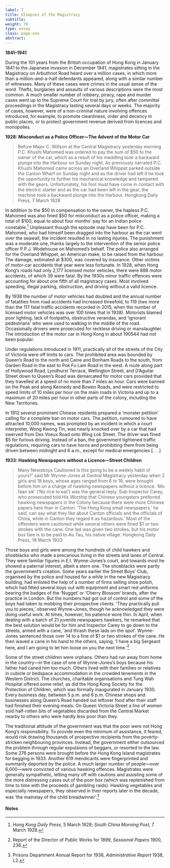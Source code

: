 ```yaml
---
label: 7
title: Glimpses of the Magistracy
subtitle:
weight: 70
type: essay
class: page-one
abstract:
---
```

**1841–1941**

During the 101 years from the British occupation of Hong Kong in January 1841 to the Japanese invasion in December 1941, magistrates sitting in the Magistracy on Arbuthnot Road heard over a million cases, in which more than a million-and-a-half defendants appeared, along with a similar number of witnesses. Many of these cases were crimes in the usual sense of the word. Thefts, burglaries and assaults of various descriptions were the most common. A much smaller number of robbery, piracy, rape and murder cases went up to the Supreme Court for trial by jury, often after committal proceedings in the Magistracy lasting several days or weeks. The majority of cases, however, were of a non-criminal nature involving offences introduced, for example, to promote cleanliness, order and decency in public places, or to protect government revenue derived from licences and monopolies.

**1928: Misconduct as a Police Officer—The Advent of the Motor Car**


>Before Major C. Willson at the Central Magistracy yesterday morning P.C.
Khushi Mahomed was ordered to pay the sum of $50 to the owner of the car,
which as a result of his meddling took a backward plunge into the Harbour on
Sunday night. As previously narrated P.C. Khushi Mahomed came across an
Overland Whippet parked outside the Canton Wharf on Sunday night and as
the driver had left it he took the opportunity to further his mechanical knowledge
and tampered with the gears. Unfortunately, his foot must have come in contact
with the electric starter and as the car had been left in the gear, the machine took a
backward plunge into the Harbour.
Hongkong Daily Press, 7 March 1928

In addition to the $50 in compensation to the owner, the hapless P.C. Mahomed was also fined $50 for misconduct as a police officer, making a total of $100, equal to about four months’ pay for an Indian police constable.[^1] Unpleasant though the episode may have been for P.C. Mahomed, who had himself been dragged into the harbour as the car went over the seawall, the incident resulted in no lasting injuries. The punishment was a moderate one, thanks largely to the intervention of the senior police officer P.P.J. Wodehouse on Mahomed’s behalf. The police also arranged for the Overland Whippet, an American make, to be raised from the harbour. The damage, estimated at $300, was covered by insurance. Other victims of motor-car accidents that year were less fortunate. In 1928, when Hong Kong’s roads had only 2,177 licensed motor vehicles, there were 888 motor accidents, of which 39 were fatal. By the 1930s minor traffic offences were accounting for about one fifth of all magistracy cases. Most involved speeding, illegal parking, obstruction, and driving without a valid licence.

By 1938 the number of motor vehicles had doubled and the annual number of fatalities from road accidents had increased threefold, to 119 (two more than the 117 fatal traffic accidents recorded in 2015, when the number of licensed motor vehicles was over 100 times that in 1938). Motorists blamed poor lighting, lack of footpaths, obstructive verandas, and ‘ignorant pedestrians’ who were used to walking in the middle of the road. Occasionally drivers were prosecuted for reckless driving or manslaughter. The introduction of the motor car in Hong Kong in about 190544 had not been popular.

Under regulations introduced in 1911, practically all of the streets of the City of Victoria were off limits to cars. The prohibited area was bounded by Queen’s Road to the north and Caine and Bonham Roads to the south, from Garden Road in the east to Pok Fu Lam Road in the west. A route along part of Hollywood Road, Lyndhurst Terrace, Wellington Street, and D’Aguilar Street down to Queen’s Road was demarcated for motor cars provided that they travelled at a speed of no more than 7 miles an hour. Cars were banned on the Peak and along Kennedy and Bowen Roads, and were restricted to speed limits of 10 miles per hour on the main roads in Victoria and up to a maximum of 20 miles per hour in other parts of the colony, including the New Territories.

In 1912 several prominent Chinese residents prepared a ‘monster petition’ calling for a complete ban on motor cars.
The petition, rumoured to have attracted 10,000 names, was prompted by an incident in which a court interpreter, Wong
Kwong Tin, was nearly knocked over by a car that had swerved from Des Voeux Road onto Wing Lok Street. The driver was fined $5 for furious driving. Instead of a ban, the government tightened traffic regulations, requiring cars to have horns and prohibiting them from being driven between midnight and 6 a.m., except for medical emergencies [. . .]

**1933: Hawking Newspapers without a Licence—Street Children**


>Many Newsboys Cautioned
Is this going to be a weekly habit of yours?’ said Mr Wynne-Jones at Central
Magistracy yesterday when 2 girls and 18 boys, whose ages ranged from 6 to 16,
were brought before him on a charge of hawking newspapers without a licence.
‘Mo faan sik’ (‘No rice to eat’) was the general reply.
Sub-Inspector Carey, who prosecuted told His Worship that Chinese
youngsters preferred hawking newspapers in the Colony because there were more
Chinese papers here than in Canton. ‘The Hong Kong small newspapers,’ he said, can say what they like about Canton officials and the officials of China, while in
Canton they regard it as hazardous.’
Most of the offenders were cautioned while several others were fined $1 or
two strokes with the cane. One lad was given two strokes, but his motor bus fare is
to be paid to Au Tau, his native village.
Hongkong Daily Press, 18 March 1933


Those boys and girls were among the hundreds of child hawkers and shoeblacks who made a precarious living in the streets and lanes of Central. They were familiar figures in E.I. Wynne-Jones’s court, and towards most he showed a paternal interest, albeit a stern one. The shoeblacks were partly the government’s creation. Some years earlier the Street Boys’ Club, organised by the police and housed for a while in the new Magistracy building, had enlisted the help of a number of firms selling shoe polish, which had fitted several boys out with equipment and smart red uniforms bearing the badges of the ‘Nugget’ or ‘Cherry Blossom’ brands, after the practice in London. But the numbers had got out of control and some of the boys had taken to mobbing their prospective clients. ‘They practically pull you to pieces,’ observed Wynne-Jones, though he acknowledged they were doing useful work. At times, however, his patience wore thin. In April, when dealing with a batch of 21 juvenile newspapers hawkers, he remarked that the best solution would be for him and
Inspector Carey to go down to the streets, armed with a cane, ‘and thrash these lads on the spot’. Wynne-Jones sentenced those over 14 to a fine of $1 or two strokes of the cane. He then waved a cane in his hand to the others, saying, ‘I have a big Sergeant here, and I am going to let him loose on you the next time.’[^2]

Some of the street children were orphans. Others had run away from home in the country—in the case of one of Wynne-Jones’s boys because his father had caned him too much. Others lived with their families or relatives in cubicle or bedspace accommodation in the crowded tenements in the Western District. The churches, charitable organisations and Tung Wah Hospital offered some relief, as did the Hong Kong Society for the Protection of Children, which was formally inaugurated in January 1930. Every business day, between 5 p.m. and 6 p.m. Chinese shops and businesses along Queen’s Road handed out leftover food after their staff had finished their evening meals. On Queen Victoria Street a line of women sold half-rotten bits of vegetables discarded from the Central Market nearby to others who were hardly
less poor than they.

The traditional attitude of the government was that the poor were not Hong Kong’s responsibility. To provide even the minimum of assistance, it feared, would risk drawing thousands of prospective recipients from the poverty-stricken neighbouring provinces. Instead, the government either outsourced the problem through regular expulsions of beggars, or resorted to the law. Some 276 persons were brought before the Hong Kong Island magistrates for begging in 1933. Another 619 mendicants were fingerprinted and summarily deported by the police. A much larger number of people—over 6,000—were convicted of various hawking offences. Magistrates were generally sympathetic, letting many off with cautions and assisting some of the more distressing cases out of the poor box (which was replenished from time to time with the proceeds of gambling raids). Hawking vegetables and especially newspapers, they observed in their reports later in the decade, was ‘the mainstay of the child breadwinner’.[^3]

#### Notes
[^1]:*Hong Kong Daily Press*, 5 March 1928; *South China Morning Post*, 7 March 1928.
[^2]:Report of the Director of Public Works for 1899, *Sessional Papers* 1900, 238.
[^3]:Prisons Department Annual Report for 1938, *Administrative Report* 1938, L2.
